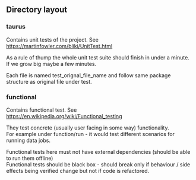 

## Directory layout

### taurus

Contains unit tests of the project.
See https://martinfowler.com/bliki/UnitTest.html

As a rule of thump the whole unit test suite should finish in under a minute. If we grow big maybe a few minutes.

Each file is named test_orignal_file_name and follow same package structure as original file under test.

### functional

Contains functional test.
See https://en.wikipedia.org/wiki/Functional_testing

They test concrete (usually user facing in some way) functionality.<br>
For example under function/run - it would test different scenarios for running data jobs.

Functional tests here must not have external dependencies (should be able to run them offline)<br>
Functional tests should be black box - should break only if behaviour / side effects being verified change but not if code is refactored.
